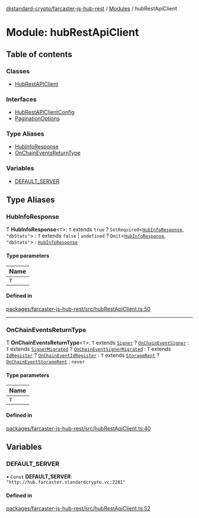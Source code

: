[@standard-crypto/farcaster-js-hub-rest](../README.md) / [Modules](../modules.md) / hubRestApiClient

# Module: hubRestApiClient

## Table of contents

### Classes

- [HubRestAPIClient](../classes/hubRestApiClient.HubRestAPIClient.md)

### Interfaces

- [HubRestAPIClientConfig](../interfaces/hubRestApiClient.HubRestAPIClientConfig.md)
- [PaginationOptions](../interfaces/hubRestApiClient.PaginationOptions.md)

### Type Aliases

- [HubInfoResponse](hubRestApiClient.md#hubinforesponse)
- [OnChainEventsReturnType](hubRestApiClient.md#onchaineventsreturntype)

### Variables

- [DEFAULT\_SERVER](hubRestApiClient.md#default_server)

## Type Aliases

### HubInfoResponse

Ƭ **HubInfoResponse**<`T`\>: `T` extends ``true`` ? `SetRequired`<[`HubInfoResponse`](../interfaces/openapi.HubInfoResponse.md), ``"dbStats"``\> : `T` extends ``false`` \| `undefined` ? `Omit`<[`HubInfoResponse`](../interfaces/openapi.HubInfoResponse.md), ``"dbStats"``\> : [`HubInfoResponse`](../interfaces/openapi.HubInfoResponse.md)

#### Type parameters

| Name |
| :------ |
| `T` |

#### Defined in

[packages/farcaster-js-hub-rest/src/hubRestApiClient.ts:50](https://github.com/standard-crypto/farcaster-js/blob/main/packages/farcaster-js-hub-rest/src/hubRestApiClient.ts#L50)

___

### OnChainEventsReturnType

Ƭ **OnChainEventsReturnType**<`T`\>: `T` extends [`Signer`](../enums/openapi.OnChainEventType.md#signer) ? [`OnChainEventSigner`](openapi.md#onchaineventsigner) : `T` extends [`SignerMigrated`](../enums/openapi.OnChainEventType.md#signermigrated) ? [`OnChainEventSignerMigrated`](openapi.md#onchaineventsignermigrated) : `T` extends [`IdRegister`](../enums/openapi.OnChainEventType.md#idregister) ? [`OnChainEventIdRegister`](openapi.md#onchaineventidregister) : `T` extends [`StorageRent`](../enums/openapi.OnChainEventType.md#storagerent) ? [`OnChainEventStorageRent`](openapi.md#onchaineventstoragerent) : `never`

#### Type parameters

| Name |
| :------ |
| `T` |

#### Defined in

[packages/farcaster-js-hub-rest/src/hubRestApiClient.ts:40](https://github.com/standard-crypto/farcaster-js/blob/main/packages/farcaster-js-hub-rest/src/hubRestApiClient.ts#L40)

## Variables

### DEFAULT\_SERVER

• `Const` **DEFAULT\_SERVER**: ``"http://hub.farcaster.standardcrypto.vc:2281"``

#### Defined in

[packages/farcaster-js-hub-rest/src/hubRestApiClient.ts:52](https://github.com/standard-crypto/farcaster-js/blob/main/packages/farcaster-js-hub-rest/src/hubRestApiClient.ts#L52)
